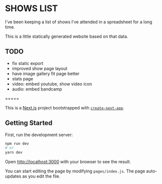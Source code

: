 # SHOWS LIST

I've been keeping a list of shows I've attended in a spreadsheet for a long time.

This is a little statically generated website based on that data.

## TODO
- fix static export
- improved show page layout
- have image gallery fit page better
- stats page
- video: embed youtube, show video icon
- audio: embed bandcamp


=====

This is a [Next.js](https://nextjs.org/) project bootstrapped with [`create-next-app`](https://github.com/vercel/next.js/tree/canary/packages/create-next-app).

## Getting Started

First, run the development server:

```bash
npm run dev
# or
yarn dev
```

Open [http://localhost:3000](http://localhost:3000) with your browser to see the result.

You can start editing the page by modifying `pages/index.js`. The page auto-updates as you edit the file.
